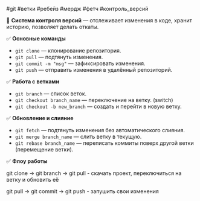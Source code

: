 #git #ветки #ребейз #мердж #фетч #контроль_версий

🔹 **Система контроля версий** — отслеживает изменения в коде, хранит историю, позволяет делать откаты.

✅ **Основные команды**

- `git clone` — клонирование репозитория.
- `git pull` — подтянуть изменения.
- `git commit -m "msg"` — зафиксировать изменения.
- `git push` — отправить изменения в удалённый репозиторий.

✅ **Работа с ветками**

- `git branch` — список веток.
- `git checkout branch_name` — переключение на ветку. (switch)
- `git checkout -b new_branch` — создать и перейти в новую ветку.

✅ **Обновление и слияние**

- `git fetch` — подтянуть изменения без автоматического слияния.
- `git merge branch_name` — слить ветку в текущую.
- `git rebase branch_name` — переписать коммиты поверх другой ветки (перемещение ветки).


✅ **Флоу работы**

git clone -> git branch -> git pull - скачать проект, переключиться на ветку и обновить её

git pull -> git commit -> git push - запушить свои изменения